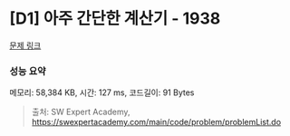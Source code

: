 # [D1] 아주 간단한 계산기 - 1938 

[문제 링크](https://swexpertacademy.com/main/code/problem/problemDetail.do?contestProbId=AV5PjsYKAMIDFAUq) 

### 성능 요약

메모리: 58,384 KB, 시간: 127 ms, 코드길이: 91 Bytes



> 출처: SW Expert Academy, https://swexpertacademy.com/main/code/problem/problemList.do